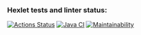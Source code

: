 ### Hexlet tests and linter status:
[![Actions Status](https://github.com/SickJoke282/java-project-72/actions/workflows/hexlet-check.yml/badge.svg)](https://github.com/SickJoke282/java-project-72/actions)
[![Java CI](https://github.com/SickJoke282/java-project-72/actions/workflows/main.yml/badge.svg)](https://github.com/SickJoke282/java-project-72/actions/workflows/main.yml)
[![Maintainability](https://api.codeclimate.com/v1/badges/3f63a52f19c9f1137b15/maintainability)](https://codeclimate.com/github/SickJoke282/java-project-72/maintainability)
